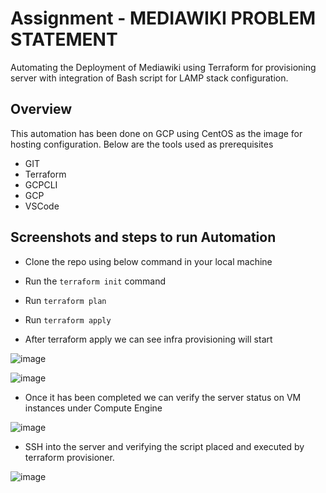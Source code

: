 # Assignment - MEDIAWIKI PROBLEM STATEMENT
Automating the Deployment of Mediawiki using Terraform for provisioning server with integration of Bash script for LAMP stack configuration.

## Overview
This automation has been done on GCP using CentOS as the image for hosting configuration. Below are the tools used as prerequisites
- GIT
- Terraform
- GCPCLI
- GCP
- VSCode

## Screenshots and steps to run Automation

- Clone the repo using below command in your local machine

- Run the `terraform init` command 
- Run `terraform plan`
- Run `terraform apply`
- After terraform apply we can see infra provisioning will start

![image](https://user-images.githubusercontent.com/33410430/192149611-c4f10b1a-574c-47e1-b57c-58f25d91df25.png)

![image](https://user-images.githubusercontent.com/33410430/192149630-09e62747-b394-4a73-8a71-99ab3fe19ee1.png)

- Once it has been completed we can verify the server status on VM instances under Compute Engine

![image](https://user-images.githubusercontent.com/33410430/192149686-a491a5fa-0ac6-407a-a3af-8782f0a443e9.png)

- SSH into the server and verifying the script placed and executed by terraform provisioner.

![image](https://user-images.githubusercontent.com/33410430/192189226-5984fa35-f4d8-4c55-8481-4d22af141045.png)




